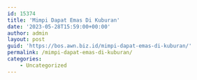 ```yaml
---
id: 15374
title: 'Mimpi Dapat Emas Di Kuburan'
date: '2023-05-28T15:59:00+00:00'
author: admin
layout: post
guid: 'https://bos.awn.biz.id/mimpi-dapat-emas-di-kuburan/'
permalink: /mimpi-dapat-emas-di-kuburan/
categories:
    - Uncategorized
---
```


